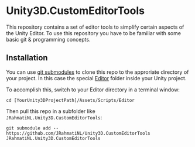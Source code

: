 # Unity3D.CustomEditorTools

This repository contains a set of editor tools to simplify certain aspects of the Unity Editor.
To use this repository you have to be familiar with some basic git & programming concepts.

## Installation

You can use [git submodules](https://git-scm.com/book/en/v2/Git-Tools-Submodules) to clone this repo to the approriate directory of your project. 
In this case the special [Editor](https://docs.unity3d.com/Manual/SpecialFolders.html) folder inside your Unity project.

To accomplish this, switch to your Editor directory in a terminal window:

```
cd [YourUnity3DProjectPath]/Assets/Scripts/Editor
```

Then pull this repo in a subfolder like `JRahmatiNL.Unity3D.CustomEditorTools`:
```
git submodule add -- https://github.com/JRahmatiNL/Unity3D.CustomEditorTools JRahmatiNL.Unity3D.CustomEditorTools
```
